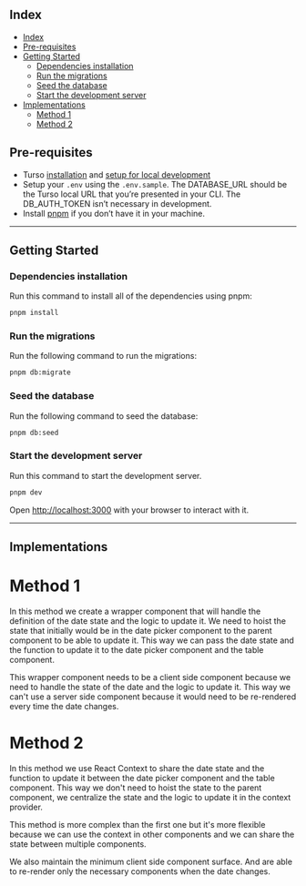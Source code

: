 ## Index

-   [Index](#index)
-   [Pre-requisites](#pre-requisites)
-   [Getting Started](#getting-started)
    -   [Dependencies installation](#dependencies-installation)
    -   [Run the migrations](#run-the-migrations)
    -   [Seed the database](#seed-the-database)
    -   [Start the development server](#start-the-development-server)
-   [Implementations](#implementations)
    -   [Method 1](#method-1)
    -   [Method 2](#method-2)

## Pre-requisites

-   Turso [installation](https://docs.turso.tech/cli/installation) and [setup for local development](https://docs.turso.tech/local-development#turso-cli)
-   Setup your `.env` using the `.env.sample`. The DATABASE_URL should be the Turso local URL that you’re presented in your CLI. The DB_AUTH_TOKEN isn’t necessary in development.
-   Install [pnpm](https://pnpm.io/installation) if you don’t have it in your machine.

---

## Getting Started

### Dependencies installation

Run this command to install all of the dependencies using pnpm:

```bash
pnpm install
```

### Run the migrations

Run the following command to run the migrations:

```bash
pnpm db:migrate
```

### Seed the database

Run the following command to seed the database:

```bash
pnpm db:seed
```

### Start the development server

Run this command to start the development server.

```bash
pnpm dev
```

Open [http://localhost:3000](http://localhost:3000) with your browser to interact with it.

---

## Implementations

# Method 1

In this method we create a wrapper component that will handle the definition of the date state and the logic to update it. We need to hoist the state that initially would be in the date picker component to the parent component to be able to update it. This way we can pass the date state and the function to update it to the date picker component and the table component.

This wrapper component needs to be a client side component because we need to handle the state of the date and the logic to update it. This way we can't use a server side component because it would need to be re-rendered every time the date changes.

# Method 2

In this method we use React Context to share the date state and the function to update it between the date picker component and the table component. This way we don't need to hoist the state to the parent component, we centralize the state and the logic to update it in the context provider.

This method is more complex than the first one but it's more flexible because we can use the context in other components and we can share the state between multiple components.

We also maintain the minimum client side component surface. And are able to re-render only the necessary components when the date changes.
